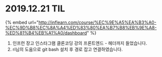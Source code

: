 # 2019.12.21 TIL

{% embed url="http://inflearn.com/course/%EC%9E%A5%EA%B3%A0-%EC%9D%B8%EC%8A%A4%ED%83%80%EA%B7%B8%EB%9E%A8-%ED%81%B4%EB%A1%A0/dashboard" %}



1. 인프런 장고 인스타그램 클론코딩 강의 프론트엔드 - 헤더까지 들었습니다.
2. ri님의 도움으로 git bash 설치 후 경로 잡고 연결하였습니다.

